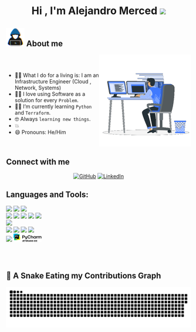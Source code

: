 <h1 align="center">Hi , I'm Alejandro Merced <img src="https://media.giphy.com/media/hvRJCLFzcasrR4ia7z/giphy.gif" width="35"></h1>
<p align="center">


## <picture><img src = "https://github.com/Alejandro-Merced/Alejandro-Merced/blob/main/about_me.gif?raw=true" width = 50px></picture> About me

<picture> <img align="right" src="https://github.com/Alejandro-Merced/Alejandro-Merced/blob/main/Right_Side.gif?raw=true" width = 250px></picture>

<br><br>

- :technologist: What I do for a living is: I am an Infrastructure Engineer (Cloud , Network, Systems)
- :technologist: I love using Software as a solution for every `Problem`.
- :student: I’m currently learning `Python` and `Terraform`.
- :nerd_face: Always `learning new things`.
- :boom:
- 😄 Pronouns: He/Him
<br>

##  Connect with me
<p align="center">
	<a href="https://github.com/Alejandro-Merced"><img src="https://img.shields.io/badge/github-%23181717.svg?style=plastic&logo=github&logoColor=white" alt="GitHub"/></a>
	<a href="https://www.linkedin.com/in/alejandro-m-212b2ab4/"><img src="https://img.shields.io/badge/linkedin-%230A66C2.svg?style=plastic&logo=linkedin&logoColor=white" alt="LinkedIn"/></a>
	
</p>



<!---
This will not appear, is kind of commenting code.
You can click the Preview link to take a look at your changes.
--->

##  Languages and Tools:

<p>
  <code><img width="15%" src="https://www.vectorlogo.zone/logos/python/python-ar21.svg"></code>
  <code><img width="15%" src="https://www.vectorlogo.zone/logos/gnu_bash/gnu_bash-ar21.svg"></code>
  <code><img width="15%" src="https://www.vectorlogo.zone/logos/terraformio/terraformio-ar21.svg"></code>
  <br />
  <code><img width="15%" src="https://www.vectorlogo.zone/logos/google_cloud/google_cloud-ar21.svg"></code>
  <code><img width="15%" src="https://www.vectorlogo.zone/logos/docker/docker-ar21.svg"></code>
  <code><img width="15%" src="https://www.vectorlogo.zone/logos/kubernetes/kubernetes-ar21.svg"></code>
  <code><img width="15%" src="https://www.vectorlogo.zone/logos/nginx/nginx-ar21.svg"></code>
  <code><img width="15%" src="https://www.vectorlogo.zone/logos/amazon_aws/amazon_aws-ar21.svg"></code>
  <br />
  <code><img width="15%" src="https://www.vectorlogo.zone/logos/git-scm/git-scm-ar21.svg"></code>
  <br />
  <code><img width="15%" src="https://www.vectorlogo.zone/logos/linux/linux-ar21.svg"></code>
  <code><img width="15%" src="https://www.vectorlogo.zone/logos/ubuntu/ubuntu-ar21.svg"></code>
  <code><img width="15%" src="https://brandeps.com/logo-download/W/Windows-logo-vector-01.svg"></code>
  <code><img width="15%" src="https://github.com/user-attachments/assets/ec78802b-bdc2-44ba-8d50-67cf37960f23"></code>

  <br />
  <code><img width="15%" src="https://www.vectorlogo.zone/logos/visualstudio_code/visualstudio_code-ar21.svg"></code>
  <code><img width="15%" src="https://github.com/Alejandro-Merced/Alejandro-Merced/blob/main/JetBrains_PyCharm_Product_Logo.svg"></code>
</p>
<br />
<br />



## 🐍 A Snake Eating my Contributions Graph
	
<p align = "center">
	<img src = "https://github.com/Alejandro-Merced/Alejandro-Merced/blob/main/github-contribution-grid-snake.svg" alt = "Snake Game"/>
</p>
